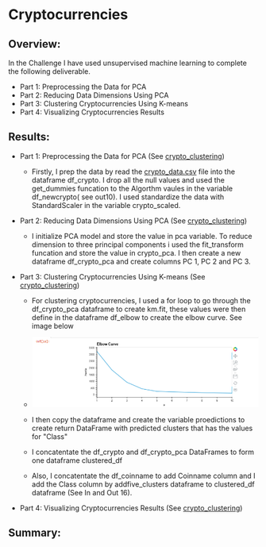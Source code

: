 # Cryptocurrencies
## Overview:
In the Challenge I have used unsupervised machine learning to complete the following deliverable.
-	Part 1: Preprocessing the Data for PCA
-	Part 2: Reducing Data Dimensions Using PCA
-	Part 3: Clustering Cryptocurrencies Using K-means
-	Part 4: Visualizing Cryptocurrencies Results

## Results:
-	Part 1: Preprocessing the Data for PCA (See [crypto_clustering](https://github.com/JaredTMurray/Cryptocurrencies/blob/main/crypto_clustering.ipynb))
      - Firstly, I prep the data by read the [crypto_data.csv](https://github.com/JaredTMurray/Cryptocurrencies/blob/main/crypto_data.csv) file into the dataframe df_crypto. I drop all the null values and used the get_dummies funcation to the Algorthm vaules in the variable df_newcrypto( see out10). I used standardize the data with StandardScaler in the variable crypto_scaled.

-	Part 2: Reducing Data Dimensions Using PCA (See [crypto_clustering](https://github.com/JaredTMurray/Cryptocurrencies/blob/main/crypto_clustering.ipynb))
      - I initialize PCA model and store the value in pca variable. To reduce dimension to three principal components i used the fit_transform funcation and store the value in crypto_pca. I then create a new dataframe df_crypto_pca and create columns PC 1, PC 2 and PC 3.
-	Part 3: Clustering Cryptocurrencies Using K-means (See [crypto_clustering](https://github.com/JaredTMurray/Cryptocurrencies/blob/main/crypto_clustering.ipynb))
      - For clustering cryptocurrencies, I used a for loop to go through the df_crypto_pca dataframe to create km.fit, these values were then  define in the dataframe df_elbow to create the elbow curve. See image below
      
      - ![](https://github.com/JaredTMurray/Cryptocurrencies/blob/main/Elbow.png)
      - I then copy the dataframe and create the variable proedictions to create return DataFrame with predicted clusters that has the values for "Class"
      - I concatentate the df_crypto and df_crypto_pca DataFrames to form one dataframe clustered_df
      - Also, I concatentate the df_coinname to add Coinname column and I add the Class column  by addfive_clusters dataframe to clustered_df dataframe (See In and Out 16).

-	Part 4: Visualizing Cryptocurrencies Results (See [crypto_clustering](https://github.com/JaredTMurray/Cryptocurrencies/blob/main/crypto_clustering.ipynb))

## Summary:
